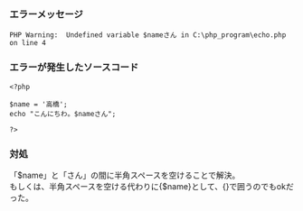 ### エラーメッセージ
`PHP Warning:  Undefined variable $nameさん in C:\php_program\echo.php on line 4`

### エラーが発生したソースコード
    <?php

    $name = '高橋';
    echo "こんにちわ。$nameさん";

    ?>
### 対処

「$name」と「さん」の間に半角スペースを空けることで解決。  
もしくは、半角スペースを空ける代わりに{$name}として、{}で囲うのでもokだった。
